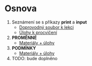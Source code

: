 # Osnova

1. Seznámení se s příkazy **print** a **input**
    - [Doprovodný soubor k lekci](../../Témata/print_input/print_input.py)
    - [Úlohy k procvičení](../../Témata/print_input/ulohy.py)
2. **PROMĚNNÉ**
    - [Materiály + úlohy](../../Témata/promenne/promenne.py)
3. **PODMÍNKY**
    - [Materiály + úlohy](../../Témata/podminky/podminky.py)
4. TODO: bude doplněno
